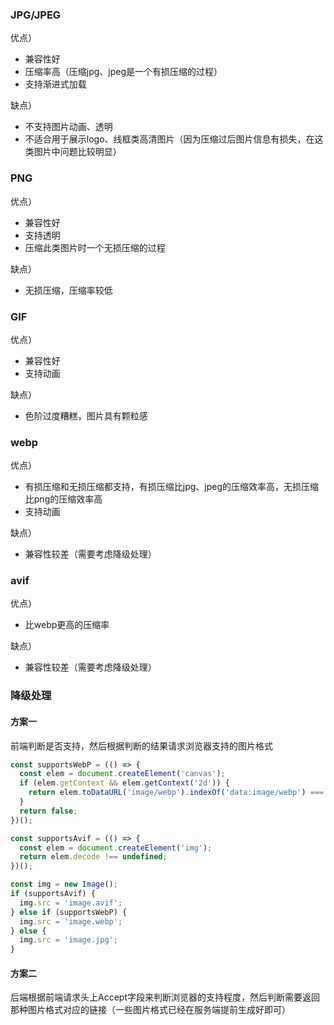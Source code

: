 ### JPG/JPEG

优点）

- 兼容性好
- 压缩率高（压缩jpg、jpeg是一个有损压缩的过程）
- 支持渐进式加载

缺点）

- 不支持图片动画、透明
- 不适合用于展示logo、线框类高清图片（因为压缩过后图片信息有损失，在这类图片中问题比较明显）

### PNG

优点）

- 兼容性好
- 支持透明
- 压缩此类图片时一个无损压缩的过程

缺点）

- 无损压缩，压缩率较低

### GIF

优点）

- 兼容性好
- 支持动画

缺点）

- 色阶过度糟糕，图片具有颗粒感

### webp

优点）

- 有损压缩和无损压缩都支持，有损压缩比jpg、jpeg的压缩效率高，无损压缩比png的压缩效率高
- 支持动画

缺点）

- 兼容性较差（需要考虑降级处理）

### avif

优点）

- 比webp更高的压缩率

缺点）

- 兼容性较差（需要考虑降级处理）

### 降级处理

#### 方案一

前端判断是否支持，然后根据判断的结果请求浏览器支持的图片格式

```js
const supportsWebP = (() => {
  const elem = document.createElement('canvas');
  if (elem.getContext && elem.getContext('2d')) {
    return elem.toDataURL('image/webp').indexOf('data:image/webp') === 0;
  }
  return false;
})();

const supportsAvif = (() => {
  const elem = document.createElement('img');
  return elem.decode !== undefined;
})();

const img = new Image();
if (supportsAvif) {
  img.src = 'image.avif';
} else if (supportsWebP) {
  img.src = 'image.webp';
} else {
  img.src = 'image.jpg';
}
```

#### 方案二

后端根据前端请求头上Accept字段来判断浏览器的支持程度，然后判断需要返回那种图片格式对应的链接（一些图片格式已经在服务端提前生成好即可）